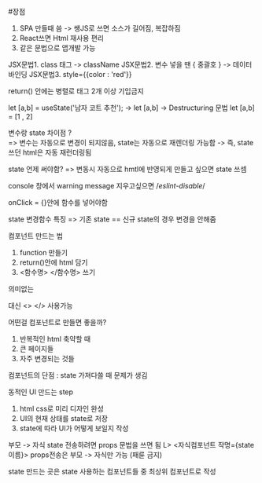 #장점
1. SPA 만들때 씀 -> 쌩JS로 쓰면 소스가 길어짐, 복잡하짐
2. React쓰면 Html 재사용 편리
3. 같은 문법으로 앱개발 가능


JSX문법1. class 태그 -> className
JSX문법2. 변수 넣을 땐 { 중괄호 } -> 데이터 바인딩
JSX문법3. style={{color : 'red'}}

return() 안에는 병렬로 태그 2개 이상 기입금지

let [a,b] = useState('남자 코트 추천');  -> let [a,b] -> Destructuring 문법 let [a,b] = [1 , 2]

변수랑 state 차이점 ?  
=> 변수는 자동으로 변경이 되지않음, state는 자동으로 재렌더링 가능함 -> 즉, state쓰던 html은 자동 재런더링됨

state 언제 써야함?
=> 변동시 자동으로 hmtl에 반영되게 만들고 싶으면 state 쓰셈

console 창에서 warning message 지우고싶으면
/*eslint-disable*/

onClick = {}안에 함수를 넣어야함

state 변경함수 특징
=> 기존 state == 신규 state의 경우 변경을 안해줌

컴포넌트 만드는 법
1. function 만들기
2. return()안에 html 담기
3. <함수명> </함수명> 쓰기


의미없는 <div> 대신 <> </> 사용가능

어떤걸 컴포넌트로 만들면 좋을까?
1. 반복적인 html 축약할 때
2. 큰 페이지들
3. 자주 변경되는 것들

컴포넌트의 단점 :
state 가져다쓸 때 문제가 생김


동적인 UI 만드는 step
1. html css로 미리 디자인 완성
2. UI의 현재 상태를  state로 저장
3. state에 따라 UI가 어떻게 보일지 작성


부모 -> 자식 state 전송하려면 props 문법을 쓰면 됨
L> <자식컴포넌트 작명={state이름}>
props전송은 부모 -> 자식만 가능 (패륜 금지)

state 만드는 곳은 state 사용하는 컴포넌트들 중 최상위 컴포넌트로 작성